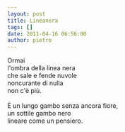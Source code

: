 ```yaml
---
layout: post
title: Lineanera
tags: []
date: 2011-04-16 06:56:00
author: pietro
---
```

<div dir="ltr" style="text-align: left">Ormai<br/>l'ombra della linea nera<br/>che sale e fende nuvole<br/>noncurante di nulla<br/>non c'è più.<br/><br/>È un lungo gambo senza ancora fiore,<br/>un sottile gambo nero<br/>lineare come un pensiero.<br/>
